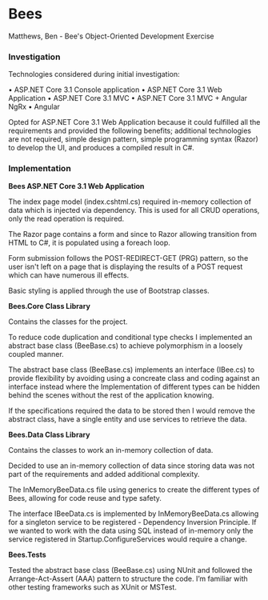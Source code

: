 # Bees
Matthews, Ben - Bee's Object-Oriented Development Exercise

<h3><b>Investigation</h3></b>
Technologies considered during initial investigation:

•	ASP.NET Core 3.1 Console application
•	ASP.NET Core 3.1 Web Application
•	ASP.NET Core 3.1 MVC
•	ASP.NET Core 3.1 MVC + Angular NgRx
•	Angular 

Opted for ASP.NET Core 3.1 Web Application because it could fulfilled all the requirements and provided the following benefits; additional technologies are not required, simple design pattern, simple programming syntax (Razor) to develop the UI, and produces a compiled result in C#. 

<h3><b>Implementation</b></h3>

<b>Bees ASP.NET Core 3.1 Web Application</b>

The index page model (index.cshtml.cs) required in-memory collection of data which is injected via dependency. This is used for all CRUD operations, only the read operation is required.

The Razor page contains a form and since to Razor allowing transition from HTML to C#, it is populated using a foreach loop.

Form submission follows the POST-REDIRECT-GET (PRG) pattern, so the user isn't left on a page that is displaying the results of a POST request which can have numerous ill effects.

Basic styling is applied through the use of Bootstrap classes.

<b>Bees.Core Class Library</b>

Contains the classes for the project. 

To reduce code duplication and conditional type checks I implemented an abstract base class (BeeBase.cs) to achieve polymorphism in a loosely coupled manner. 

The abstract base class (BeeBase.cs) implements an interface (IBee.cs) to provide flexibility by avoiding using a concreate class and coding against an interface instead where the Implementation of different types can be hidden behind the scenes without the rest of the application knowing. 

If the specifications required the data to be stored then I would remove the abstract class, have a single entity and use services to retrieve the data.

<b>Bees.Data Class Library</b>

Contains the classes to work an in-memory collection of data.

Decided to use an in-memory collection of data since storing data was not part of the requirements and added additional complexity.

The InMemoryBeeData.cs file using generics to create the different types of Bees, allowing for code reuse and type safety. 

The interface IBeeData.cs is implemented by InMemoryBeeData.cs allowing for a singleton service to be registered - Dependency Inversion Principle. If we wanted to work with the data using SQL instead of in-memory only the service registered in Startup.ConfigureServices would require a change.
 
<b>Bees.Tests</b>

Tested the abstract base class (BeeBase.cs) using NUnit and followed the Arrange-Act-Assert (AAA) pattern to structure the code. I’m familiar with other testing frameworks such as XUnit or MSTest.
